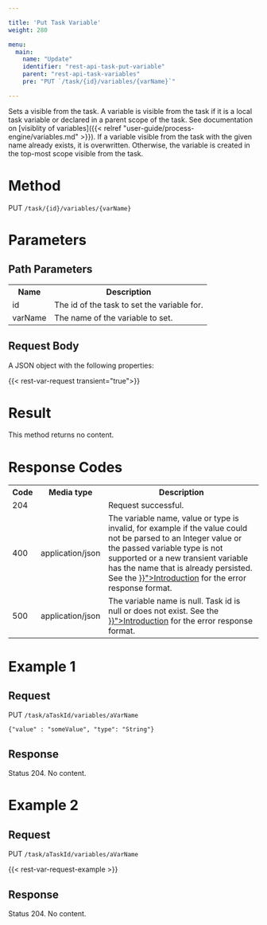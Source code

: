 ```yaml
---

title: 'Put Task Variable'
weight: 280

menu:
  main:
    name: "Update"
    identifier: "rest-api-task-put-variable"
    parent: "rest-api-task-variables"
    pre: "PUT `/task/{id}/variables/{varName}`"

---
```



Sets a visible from the task.
A variable is visible from the task if it is a local task variable or declared in a parent scope of the task. See documentation on [visiblity of variables]({{< relref "user-guide/process-engine/variables.md" >}}).
If a variable visible from the task with the given name already exists, it is overwritten. Otherwise, the variable is created in the top-most scope visible from the task.

# Method

PUT `/task/{id}/variables/{varName}`


# Parameters

## Path Parameters

<table class="table table-striped">
  <tr>
    <th>Name</th>
    <th>Description</th>
  </tr>
  <tr>
    <td>id</td>
    <td>The id of the task to set the variable for.</td>
  </tr>
  <tr>
    <td>varName</td>
    <td>The name of the variable to set.</td>
  </tr>
</table>

## Request Body

A JSON object with the following properties:

{{< rest-var-request transient="true">}}


# Result

This method returns no content.


# Response Codes

<table class="table table-striped">
  <tr>
    <th>Code</th>
    <th>Media type</th>
    <th>Description</th>
  </tr>
  <tr>
    <td>204</td>
    <td></td>
    <td>Request successful.</td>
  </tr>
  <tr>
    <td>400</td>
    <td>application/json</td>
    <td>The variable name, value or type is invalid, for example if the value could not be parsed to an Integer value or the passed variable type is not supported or a new transient variable has the name that is already persisted. See the <a href="{{< relref "reference/rest/overview/_index.md#error-handling" >}}">Introduction</a> for the error response format.</td>
  </tr>
  <tr>
    <td>500</td>
    <td>application/json</td>
    <td>The variable name is null. Task id is null or does not exist. See the <a href="{{< relref "reference/rest/overview/_index.md#error-handling" >}}">Introduction</a> for the error response format.</td>
  </tr>
</table>


# Example 1

## Request

PUT `/task/aTaskId/variables/aVarName`

    {"value" : "someValue", "type": "String"}

## Response

Status 204. No content.


# Example 2

## Request

PUT `/task/aTaskId/variables/aVarName`

{{< rest-var-request-example >}}

## Response

Status 204. No content.